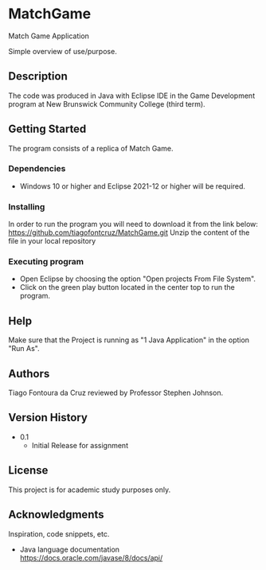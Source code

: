 # MatchGame
Match Game Application

Simple overview of use/purpose.

## Description

The code was produced in Java with Eclipse IDE in the Game Development program at New Brunswick Community College (third term).

## Getting Started

The program consists of a replica of Match Game.

### Dependencies

* Windows 10 or higher and Eclipse 2021-12 or higher will be required.

### Installing

In order to run the program you will need to download it from the link below:
https://github.com/tiagofontcruz/MatchGame.git
Unzip the content of the file in your local repository 

### Executing program

* Open Eclipse by choosing the option "Open projects From File System".
* Click on the green play button located in the center top to run the program.

## Help

Make sure that the Project is running as "1 Java Application" in the option "Run As".

## Authors

Tiago Fontoura da Cruz reviewed by Professor Stephen Johnson.

## Version History

* 0.1
    * Initial Release for assignment

## License

This project is for academic study purposes only.

## Acknowledgments

Inspiration, code snippets, etc.
* Java language documentation
https://docs.oracle.com/javase/8/docs/api/